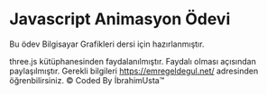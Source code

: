 # Javascript Animasyon Ödevi
Bu ödev Bilgisayar Grafikleri dersi için hazırlanmıştır.

three.js kütüphanesinden faydalanılmıştır.
Faydalı olması açısından paylaşılmıştır.
Gerekli bilgileri https://emregeldegul.net/ adresinden öğrenbilirsiniz.
© Coded By İbrahimUsta™
